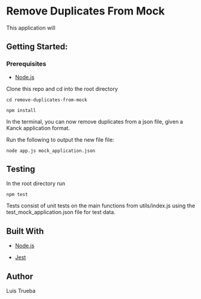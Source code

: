 # Remove Duplicates From Mock

This application will 

## Getting Started:

### Prerequisites

- [Node.js](https://nodejs.org)

Clone this repo and cd into the root directory

```
cd remove-duplicates-from-mock
```

```
npm install
```

In the terminal, you can now remove duplicates from a json file, given a Kanck application format.

Run the following to output the new file file:

```
node app.js mock_application.json
```

## Testing

In the root directory run

```
npm test
```

Tests consist of unit tests on the main functions from utils/index.js using the test_mock_application.json file for test data.

## Built With

- [Node.js](https://nodejs.org)

- [Jest](https://facebook.github.io/jest/)

## Author

Luis Trueba 





